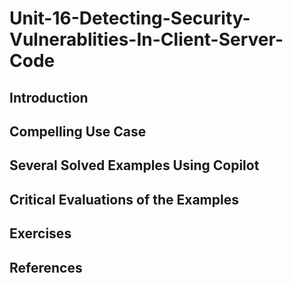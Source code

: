 #  Unit-16-Detecting-Security-Vulnerablities-In-Client-Server-Code
## Introduction
## Compelling Use Case
## Several Solved Examples Using Copilot
## Critical Evaluations of the Examples
## Exercises
## References
